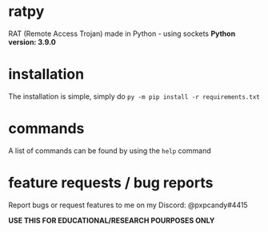 # ratpy
RAT (Remote Access Trojan) made in Python - using sockets
**Python version: 3.9.0**

# installation
The installation is simple, simply do `py -m pip install -r requirements.txt`

# commands
A list of commands can be found by using the `help` command

# feature requests / bug reports
Report bugs or request features to me on my Discord: @pxpcandy#4415

**USE THIS FOR EDUCATIONAL/RESEARCH POURPOSES ONLY**

